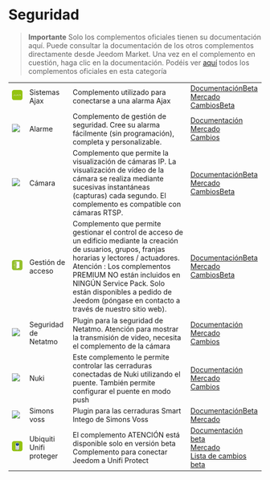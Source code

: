 
# Seguridad


>**Importante**
>Solo los complementos oficiales tienen su documentación aquí. Puede consultar la documentación de los otros complementos directamente desde Jeedom Market. Una vez en el complemento en cuestión, haga clic en la documentación.
>Podéis ver [aquí](https://market.jeedom.com/index.php?v=d&p=market&type=plugin&categorie=security) todos los complementos oficiales en esta categoría


| | | | |
|--- | --- | --- | ---|
|<img src="ajaxSystem/ajaxSystem_icon.png" class="pluginLogo" width="100" />|Sistemas Ajax|Complemento utilizado para conectarse a una alarma Ajax|[Documentación](ajaxSystem/index.md)[Beta](ajaxSystem/beta/index.md)<br/>[Mercado](https://market.jeedom.com/index.php?v=d&p=market_display&id=4150)<br/>[Cambios](ajaxSystem/changelog.md)[Beta](ajaxSystem/beta/changelog.md)|
|<img src="alarm/alarm_icon.png" class="pluginLogo" width="100" />|Alarme|Complemento de gestión de seguridad. Cree su alarma fácilmente (sin programación), completa y personalizable.|[Documentación](alarm/index.md)<br/>[Mercado](https://market.jeedom.com/index.php?v=d&p=market_display&id=26)<br/>[Cambios](alarm/changelog.md)|
|<img src="camera/camera_icon.png" class="pluginLogo" width="100" />|Cámara|Complemento que permite la visualización de cámaras IP. La visualización de vídeo de la cámara se realiza mediante sucesivas instantáneas (capturas) cada segundo. El complemento es compatible con cámaras RTSP.|[Documentación](camera/index.md)[Beta](camera/beta/index.md)<br/>[Mercado](https://market.jeedom.com/index.php?v=d&p=market_display&id=70)<br/>[Cambios](camera/changelog.md)[Beta](camera/beta/changelog.md)|
|<img src="gestAccess/gestAccess_icon.png" class="pluginLogo" width="100" />|Gestión de acceso|Complemento que permite gestionar el control de acceso de un edificio mediante la creación de usuarios, grupos, franjas horarias y lectores / actuadores. Atención : Los complementos PREMIUM NO están incluidos en NINGÚN Service Pack. Solo están disponibles a pedido de Jeedom (póngase en contacto a través de nuestro sitio web).|[Documentación](gestAccess/index.md)[Beta](gestAccess/beta/index.md)<br/>[Mercado](https://market.jeedom.com/index.php?v=d&p=market_display&id=3686)<br/>[Cambios](gestAccess/changelog.md)[Beta](gestAccess/beta/changelog.md)|
|<img src="netatmoWelcome/netatmoWelcome_icon.png" class="pluginLogo" width="100" />|Seguridad de Netatmo|Plugin para la seguridad de Netatmo. Atención para mostrar la transmisión de video, necesita el complemento de la cámara|[Documentación](netatmoWelcome/index.md)<br/>[Mercado](https://market.jeedom.com/index.php?v=d&p=market_display&id=1967)<br/>[Cambios](netatmoWelcome/changelog.md)|
|<img src="nuki/nuki_icon.png" class="pluginLogo" width="100" />|Nuki|Este complemento le permite controlar las cerraduras conectadas de Nuki utilizando el puente. También permite configurar el puente en modo push|[Documentación](nuki/index.md)<br/>[Mercado](https://market.jeedom.com/index.php?v=d&p=market_display&id=2819)<br/>[Cambios](nuki/changelog.md)|
|<img src="simonsvoss/simonsvoss_icon.png" class="pluginLogo" width="100" />|Simons voss|Plugin para las cerraduras Smart Intego de Simons Voss|[Documentación](simonsvoss/index.md)[Beta](simonsvoss/beta/index.md)<br/>[Mercado](https://market.jeedom.com/index.php?v=d&p=market_display&id=3906)|
|<img src="unifiprotect/beta/unifiprotect_icon.png" class="pluginLogo" width="100" />|Ubiquiti Unifi proteger|El complemento ATENCIÓN está disponible solo en versión beta<br/>Complemento para conectar Jeedom a Unifi Protect|[Documentación beta](unifiprotect/beta/index.md)<br/>[Mercado](https://market.jeedom.com/index.php?v=d&p=market_display&id=4188)<br/>[Lista de cambios beta](unifiprotect/beta/changelog.md)|
